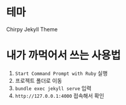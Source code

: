 # 테마
Chirpy Jekyll Theme
# 내가 까먹어서 쓰는 사용법
1. `Start Command Prompt with Ruby` 실행
2. 프로젝트 폴더로 이동
3. `bundle exec jekyll serve` 입력
4. `http://127.0.0.1:4000` 접속해서 확인
